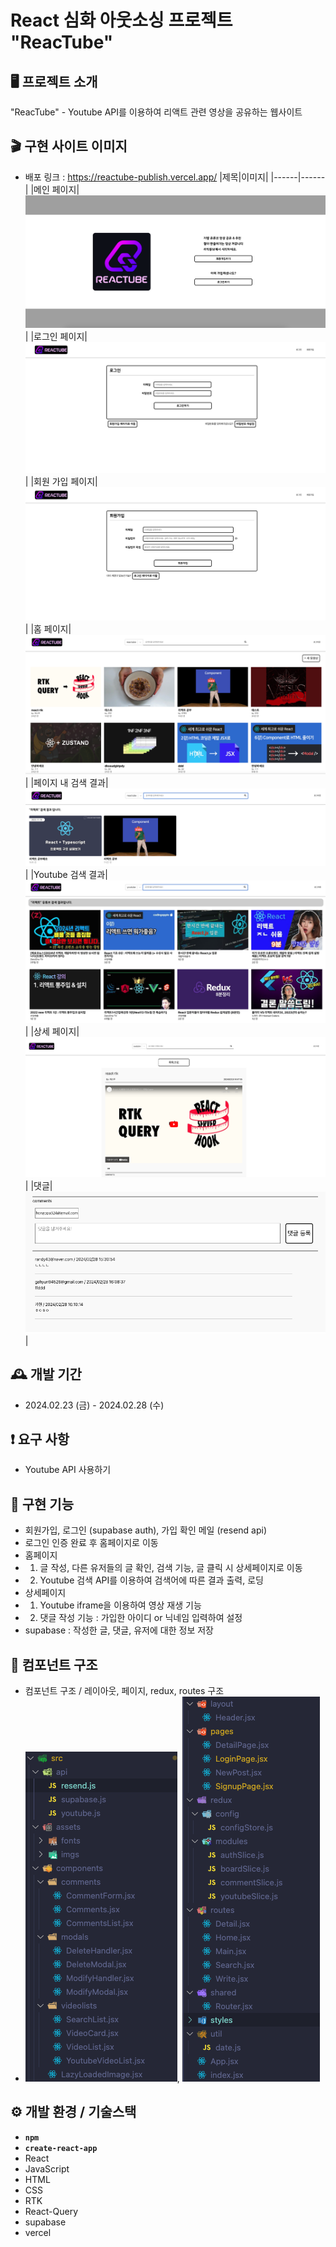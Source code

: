 # React 심화 아웃소싱 프로젝트 "ReacTube"

## 🖥️ 프로젝트 소개

"ReacTube" - Youtube API를 이용하여 리액트 관련 영상을 공유하는 웹사이트

## 🎬 구현 사이트 이미지

- 배포 링크 : https://reactube-publish.vercel.app/
  |제목|이미지|
  |------|------|
  |메인 페이지|![메인페이지](./src/assets/screenshot/mainpage.png)|
  |로그인 페이지|![로그인페이지](./src/assets/screenshot/Loginpage.png)|
  |회원 가입 페이지|![회원가입페이지](./src/assets/screenshot/Signupage.png)|
  |홈 페이지|![홈페이지](./src/assets/screenshot//homepage.png)|
  |페이지 내 검색 결과|![페이지 내 검색 결과](./src/assets/screenshot/pagesearchresult.png)|
  |Youtube 검색 결과|![Youtube 검색 결과](./src/assets/screenshot/youtubesearchresult.png)|
  |상세 페이지|![상세페이지](./src/assets/screenshot/detailpage.png)|
  |댓글|![댓글](./src/assets/screenshot/comments.png)|

## 🕰️ 개발 기간

- 2024.02.23 (금) - 2024.02.28 (수)

## ❗ 요구 사항

- Youtube API 사용하기

## 📌 구현 기능

- 회원가입, 로그인 (supabase auth), 가입 확인 메일 (resend api)
- 로그인 인증 완료 후 홈페이지로 이동
- 홈페이지
- 1. 글 작성, 다른 유저들의 글 확인, 검색 기능, 글 클릭 시 상세페이지로 이동
- 2. Youtube 검색 API를 이용하여 검색어에 따른 결과 출력, 로딩
- 상세페이지
- 1. Youtube iframe을 이용하여 영상 재생 기능
- 2. 댓글 작성 기능 : 가입한 아이디 or 닉네임 입력하여 설정
- supabase : 작성한 글, 댓글, 유저에 대한 정보 저장

## 🔗 컴포넌트 구조

- 컴포넌트 구조 / 레이아웃, 페이지, redux, routes 구조
- ![컴포넌트 구조](./src/assets/screenshot/component%20구조.png), ![다른 구성요소](./src/assets/screenshot/component%20구조2.png)

## ⚙️ 개발 환경 / 기술스택

- **`npm`**
- **`create-react-app`**
- React
- JavaScript
- HTML
- CSS
- RTK
- React-Query
- supabase
- vercel
